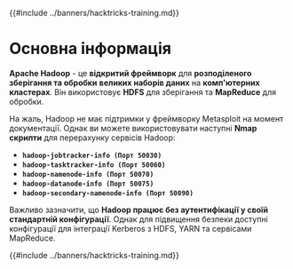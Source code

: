 {{#include ../banners/hacktricks-training.md}}

# **Основна інформація**

**Apache Hadoop** - це **відкритий фреймворк** для **розподіленого зберігання та обробки** **великих наборів даних** на **комп'ютерних кластерах**. Він використовує **HDFS** для зберігання та **MapReduce** для обробки.

На жаль, Hadoop не має підтримки у фреймворку Metasploit на момент документації. Однак ви можете використовувати наступні **Nmap скрипти** для перерахунку сервісів Hadoop:

- **`hadoop-jobtracker-info (Порт 50030)`**
- **`hadoop-tasktracker-info (Порт 50060)`**
- **`hadoop-namenode-info (Порт 50070)`**
- **`hadoop-datanode-info (Порт 50075)`**
- **`hadoop-secondary-namenode-info (Порт 50090)`**

Важливо зазначити, що **Hadoop працює без аутентифікації у своїй стандартній конфігурації**. Однак для підвищення безпеки доступні конфігурації для інтеграції Kerberos з HDFS, YARN та сервісами MapReduce.

{{#include ../banners/hacktricks-training.md}}
